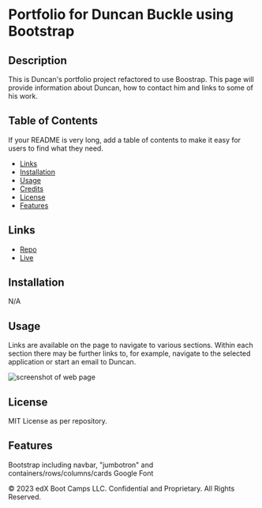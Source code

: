 # Portfolio for Duncan Buckle using Bootstrap

## Description

This is Duncan's portfolio project refactored to use Boostrap. This page will provide information about Duncan, how to contact him and links to some of his work.

## Table of Contents

If your README is very long, add a table of contents to make it easy for users to find what they need.

* [Links](#links)
* [Installation](#installation)
* [Usage](#usage)
* [Credits](#credits)
* [License](#license)
* [Features](#features)

## Links

- [Repo](https://github.com/cadbuckle/Bootstrap-Portfolio)
- [Live](https://cadbuckle.github.io/....../)

## Installation

N/A

## Usage 

Links are available on the page to navigate to various sections.
Within each section there may be further links to, for example, navigate to the selected application or start an email to Duncan.

![screenshot of web page](./images/bootstrap-portfolio-cadbuckle_screenshot.png)

## License

MIT License as per repository.

## Features

Bootstrap including navbar, "jumbotron" and containers/rows/columns/cards
Google Font


© 2023 edX Boot Camps LLC. Confidential and Proprietary. All Rights Reserved.
